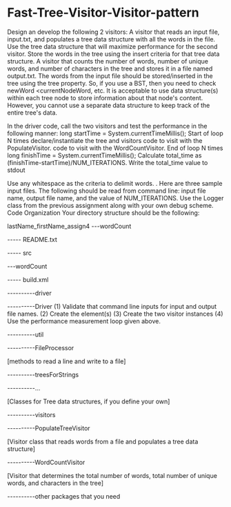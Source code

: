 # Fast-Tree-Visitor-Visitor-pattern
Design an develop the following 2 visitors:
A visitor that reads an input file, input.txt, and populates a tree data structure with all the words in the file. Use the tree data structure that will maximize
performance for the second visitor. Store the words in the tree using the insert criteria for that tree data structure.
A visitor that counts the number of words, number of unique words, and number of characters in the tree and stores it in a file named output.txt.
The words from the input file should be stored/inserted in the tree using the tree property. So, if you use a BST, then you need to check newWord <currentNodeWord, etc.
It is acceptable to use data structure(s) within each tree node to store information about that node's content. However, you cannot use a separate data structure to keep track of the entire tree's data.

In the driver code, call the two visitors and test the performance in the following manner:
long startTime = System.currentTimeMillis();
Start of loop N times
declare/instantiate the tree and visitors
code to visit with the PopulateVisitor.
code to visit with the WordCountVisitor.
End of loop N times
long finishTime = System.currentTimeMillis();
Calculate total_time as (finishTime-startTime)/NUM_ITERATIONS.
Write the total_time value to stdout

Use any whitespace as the criteria to delimit words.
. Here are three sample input files.
The following should be read from command line: input file name, output file name, and the value of NUM_ITERATIONS.
Use the Logger class from the previous assignment along with your own debug scheme.
Code Organization
Your directory structure should be the following:

lastName_firstName_assign4
---wordCount

----- README.txt

----- src

---wordCount

----- build.xml

----------driver

----------Driver
(1) Validate that command line inputs for input and output file names.
(2) Create the element(s)
(3) Create the two visitor instances
(4) Use the performance measurement loop given above.

----------util

----------FileProcessor

[methods to read a line and write to a file]

----------treesForStrings

----------...

[Classes for Tree data structures, if you define your own]

----------visitors

----------PopulateTreeVisitor

[Visitor class that reads words from a file and populates a tree data structure]

----------WordCountVisitor

[Visitor that determines the total number of words, total number of unique words, and characters in the tree]

----------other packages that you need
